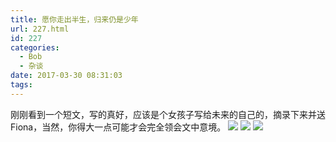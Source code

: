 ```yaml
---
title: 愿你走出半生，归来仍是少年
url: 227.html
id: 227
categories:
  - Bob
  - 杂谈
date: 2017-03-30 08:31:03
tags:
---
```


刚刚看到一个短文，写的真好，应该是个女孩子写给未来的自己的，摘录下来并送Fiona，当然，你得大一点可能才会完全领会文中意境。 ![](http://imfiona.cn/wp/wp-content/uploads/2017/03/1.jpg) ![](http://imfiona.cn/wp/wp-content/uploads/2017/03/2.jpg) ![](http://imfiona.cn/wp/wp-content/uploads/2017/03/3.jpg)